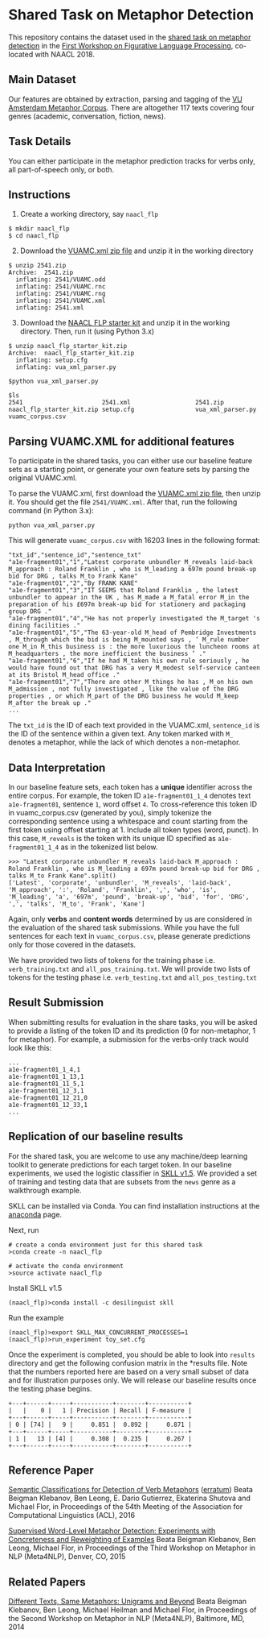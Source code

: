 # Shared Task on Metaphor Detection


This repository contains the dataset used in the [shared task on metaphor detection](https://competitions.codalab.org/competitions/17805) in the [First Workshop on Figurative Language Processing](https://sites.google.com/site/figlangworkshop/), co-located with NAACL 2018.

Main Dataset
---------
Our features are obtained by extraction, parsing and tagging of the [VU Amsterdam Metaphor Corpus](http://ota.ahds.ac.uk/headers/2541.xml). There are altogether 117 texts covering four genres (academic, conversation, fiction, news).

Task Details
---------
You can either participate in the metaphor prediction tracks for verbs only, all part-of-speech only, or both.

Instructions
---------

1. Create a working directory, say `naacl_flp`

```
$ mkdir naacl_flp
$ cd naacl_flp
```

2. Download the [VUAMC.xml zip file](http://ota.ahds.ac.uk/text/2541.zip) and unzip it in the working directory
```
$ unzip 2541.zip
Archive:  2541.zip
  inflating: 2541/VUAMC.odd
  inflating: 2541/VUAMC.rnc
  inflating: 2541/VUAMC.rng
  inflating: 2541/VUAMC.xml
  inflating: 2541.xml
```

3. Download the [NAACL FLP starter kit](https://github.com/EducationalTestingService/metaphor/releases/download/v1.0/naacl_flp_starter_kit.zip) and unzip it in the working directory. Then, run it (using Python 3.x)
```
$ unzip naacl_flp_starter_kit.zip
Archive:  naacl_flp_starter_kit.zip
  inflating: setup.cfg
  inflating: vua_xml_parser.py

$python vua_xml_parser.py

$ls
2541                      2541.xml                  2541.zip                  naacl_flp_starter_kit.zip setup.cfg                 vua_xml_parser.py         vuamc_corpus.csv
```

Parsing VUAMC.XML for additional features
---------
To participate in the shared tasks, you can either use our baseline feature sets as a starting point, or generate your own feature sets by parsing the original VUAMC.xml.

To parse the VUAMC.xml, first download the [VUAMC.xml zip file](http://ota.ahds.ac.uk/text/2541.zip), then unzip it. You should get the file `2541/VUAMC.xml`. After that, run the following command (in Python 3.x):

```
python vua_xml_parser.py
```

This will generate `vuamc_corpus.csv` with 16203 lines in the following format:

```
"txt_id","sentence_id","sentence_txt"
"a1e-fragment01","1","Latest corporate unbundler M_reveals laid-back M_approach : Roland Franklin , who is M_leading a 697m pound break-up bid for DRG , talks M_to Frank Kane"
"a1e-fragment01","2","By FRANK KANE"
"a1e-fragment01","3","IT SEEMS that Roland Franklin , the latest unbundler to appear in the UK , has M_made a M_fatal error M_in the preparation of his £697m break-up bid for stationery and packaging group DRG ."
"a1e-fragment01","4","He has not properly investigated the M_target 's dining facilities ."
"a1e-fragment01","5","The 63-year-old M_head of Pembridge Investments , M_through which the bid is being M_mounted says , ‘ M_rule number one M_in M_this business is : the more luxurious the luncheon rooms at M_headquarters , the more inefficient the business ’ ."
"a1e-fragment01","6","If he had M_taken his own rule seriously , he would have found out that DRG has a very M_modest self-service canteen at its Bristol M_head office ."
"a1e-fragment01","7","There are other M_things he has , M_on his own M_admission , not fully investigated , like the value of the DRG properties , or which M_part of the DRG business he would M_keep M_after the break up ."
...
```

The `txt_id` is the ID of each text provided in the VUAMC.xml, `sentence_id` is the ID of the sentence within a given text. Any token marked with `M_` denotes a metaphor, while the lack of which denotes a non-metaphor.


Data Interpretation
---------
In our baseline feature sets, each token has a <b>unique</b> identifier across the entire corpus. For example, the token ID `a1e-fragment01_1_4` denotes text `a1e-fragment01`, sentence `1`, word offset `4`. To cross-reference this token ID in vuamc_corpus.csv (generated by you), simply tokenize the corresponding sentence using a whitespace and count starting from the first token using offset starting at 1. Include all token types (word, punct). In this case, `M_reveals` is the token with its unique ID specified as `a1e-fragment01_1_4` as in the tokenized list below.

```
>>> "Latest corporate unbundler M_reveals laid-back M_approach : Roland Franklin , who is M_leading a 697m pound break-up bid for DRG , talks M_to Frank Kane".split()
['Latest', 'corporate', 'unbundler', 'M_reveals', 'laid-back', 'M_approach', ':', 'Roland', 'Franklin', ',', 'who', 'is', 'M_leading', 'a', '697m', 'pound', 'break-up', 'bid', 'for', 'DRG', ',', 'talks', 'M_to', 'Frank', 'Kane']
```

Again, only <b>verbs</b> and <b>content words</b> determined by us are considered in the evaluation of the shared task submissions. While you have the full sentences for each text in `vuamc_corpus.csv`, please generate predictions only for those covered in the datasets.

We have provided two lists of tokens for the training phase i.e. `verb_training.txt` and `all_pos_training.txt`.
We will provide two lists of tokens for the testing phase i.e. `verb_testing.txt` and `all_pos_testing.txt`

Result Submission
---------
When submitting results for evaluation in the share tasks, you will be asked to provide a listing of the token ID and its prediction (0 for non-metaphor, 1 for metaphor). For example, a submission for the verbs-only track would look like this:

```
...
a1e-fragment01_1_4,1
a1e-fragment01_1_13,1
a1e-fragment01_11_5,1
a1e-fragment01_12_3,1
a1e-fragment01_12_21,0
a1e-fragment01_12_33,1
...
```

Replication of our baseline results
---------
For the shared task, you are welcome to use any machine/deep learning toolkit to generate predictions for each target token. In our baseline experiments, we used the logistic classifier in [SKLL v1.5](https://github.com/EducationalTestingService/skll). We provided a set of training and testing data that are subsets from the `news` genre as a walkthrough example.

SKLL can be installed via Conda. You can find installation instructions at the [anaconda](https://docs.anaconda.com/anaconda/install/) page.

Next, run
```
# create a conda environment just for this shared task
>conda create -n naacl_flp

# activate the conda environment
>source activate naacl_flp
```

Install SKLL v1.5
```
(naacl_flp)>conda install -c desilinguist skll
```

Run the example
```
(naacl_flp)>export SKLL_MAX_CONCURRENT_PROCESSES=1
(naacl_flp)>run_experiment toy_set.cfg
```

Once the experiment is completed, you should be able to look into `results` directory and get the following confusion matrix in the *results file. Note that the numbers reported here are based on a very small subset of data and for illustration purposes only. We will release our baseline results once the testing phase begins.

```
+---+------+-----+-----------+--------+-----------+
|   |    0 |   1 | Precision | Recall | F-measure |
+---+------+-----+-----------+--------+-----------+
| 0 | [74] |   9 |     0.851 |  0.892 |     0.871 |
+---+------+-----+-----------+--------+-----------+
| 1 |   13 | [4] |     0.308 |  0.235 |     0.267 |
+---+------+-----+-----------+--------+-----------+

```

Reference Paper
---------
[Semantic Classifications for Detection of Verb Metaphors](http://aclweb.org/anthology/P/P16/P16-2017.pdf)
([erratum](paper/metaphor_acl_2016_erratum.pdf))
Beata Beigman Klebanov, Ben Leong, E. Dario Gutierrez, Ekaterina Shutova and Michael Flor, in Proceedings of the 54th Meeting of the Association for Computational Linguistics (ACL), 2016

[Supervised Word-Level Metaphor Detection: Experiments with Concreteness and Reweighting of Examples](https://aclweb.org/anthology/W/W15/W15-1402.pdf)
Beata Beigman Klebanov, Ben Leong, Michael Flor,
in Proceedings of the Third Workshop on Metaphor in NLP (Meta4NLP), Denver, CO, 2015


Related Papers
---------
[Different Texts, Same Metaphors: Unigrams and Beyond](http://anthology.aclweb.org/W/W14/W14-2302.pdf)
Beata Beigman Klebanov, Ben Leong, Michael Heilman and Michael Flor,
in Proceedings of the Second Workshop on Metaphor in NLP (Meta4NLP), Baltimore, MD, 2014



